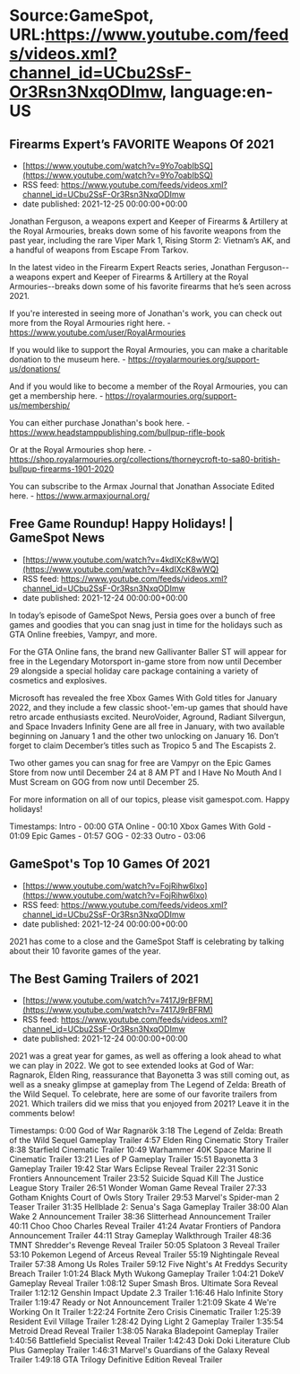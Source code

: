 # Source:GameSpot, URL:https://www.youtube.com/feeds/videos.xml?channel_id=UCbu2SsF-Or3Rsn3NxqODImw, language:en-US

## Firearms Expert’s FAVORITE Weapons Of 2021
 - [https://www.youtube.com/watch?v=9Yo7oabIbSQ](https://www.youtube.com/watch?v=9Yo7oabIbSQ)
 - RSS feed: https://www.youtube.com/feeds/videos.xml?channel_id=UCbu2SsF-Or3Rsn3NxqODImw
 - date published: 2021-12-25 00:00:00+00:00

Jonathan Ferguson, a weapons expert and Keeper of Firearms & Artillery at the Royal Armouries, breaks down some of his favorite weapons from the past year, including the rare Viper Mark 1, Rising Storm 2: Vietnam’s AK, and a handful of weapons from Escape From Tarkov.

In the latest video in the Firearm Expert Reacts series, Jonathan Ferguson--a weapons expert and Keeper of Firearms & Artillery at the Royal Armouries--breaks down some of his favorite firearms that he’s seen across 2021.

If you're interested in seeing more of Jonathan's work, you can check out more from the Royal Armouries right here. - https://www.youtube.com/user/RoyalArmouries

If you would like to support the Royal Armouries, you can make a charitable donation to the museum here. - https://royalarmouries.org/support-us/donations/

And if you would like to become a member of the Royal Armouries, you can get a membership here. - https://royalarmouries.org/support-us/membership/

You can either purchase Jonathan's book here. - https://www.headstamppublishing.com/bullpup-rifle-book

Or at the Royal Armouries shop here. - https://shop.royalarmouries.org/collections/thorneycroft-to-sa80-british-bullpup-firearms-1901-2020

You can subscribe to the Armax Journal that Jonathan Associate Edited here. - https://www.armaxjournal.org/

## Free Game Roundup! Happy Holidays! | GameSpot News
 - [https://www.youtube.com/watch?v=4kdIXcK8wWQ](https://www.youtube.com/watch?v=4kdIXcK8wWQ)
 - RSS feed: https://www.youtube.com/feeds/videos.xml?channel_id=UCbu2SsF-Or3Rsn3NxqODImw
 - date published: 2021-12-24 00:00:00+00:00

In today’s episode of GameSpot News, Persia goes over a bunch of free games and goodies that you can snag just in time for the holidays such as GTA Online freebies, Vampyr, and more.

For the GTA Online fans, the brand new Gallivanter Baller ST will appear for free in the Legendary Motorsport in-game store from now until December 29 alongside a special holiday care package containing a variety of cosmetics and explosives.

Microsoft has revealed the free Xbox Games With Gold titles for January 2022, and they include a few classic shoot-'em-up games that should have retro arcade enthusiasts excited. NeuroVoider, Aground, Radiant Silvergun, and Space Invaders Infinity Gene are all free in January, with two available beginning on January 1 and the other two unlocking on January 16. Don’t forget to claim December’s titles such as Tropico 5 and The Escapists 2.

Two other games you can snag for free are Vampyr on the Epic Games Store from now until December 24 at 8 AM PT and I Have No Mouth And I Must Scream on GOG from now until December 25.

For more information on all of our topics, please visit gamespot.com. Happy holidays!

Timestamps:
Intro - 00:00
GTA Online - 00:10
Xbox Games With Gold - 01:09
Epic Games - 01:57
GOG - 02:33
Outro - 03:06

## GameSpot's Top 10 Games Of 2021
 - [https://www.youtube.com/watch?v=FojRihw6lxo](https://www.youtube.com/watch?v=FojRihw6lxo)
 - RSS feed: https://www.youtube.com/feeds/videos.xml?channel_id=UCbu2SsF-Or3Rsn3NxqODImw
 - date published: 2021-12-24 00:00:00+00:00

2021 has come to a close and the GameSpot Staff is celebrating by talking about their 10 favorite games of the year.

## The Best Gaming Trailers of 2021
 - [https://www.youtube.com/watch?v=7417J9rBFRM](https://www.youtube.com/watch?v=7417J9rBFRM)
 - RSS feed: https://www.youtube.com/feeds/videos.xml?channel_id=UCbu2SsF-Or3Rsn3NxqODImw
 - date published: 2021-12-24 00:00:00+00:00

2021 was a great year for games, as well as offering a look ahead to what we can play in 2022. We got to see extended looks at God of War: Ragnarok, Elden Ring, reassurance that Bayonetta 3 was still coming out, as well as a sneaky glimpse at gameplay from The Legend of Zelda: Breath of the Wild Sequel. To celebrate, here are some of our favorite trailers from 2021. Which trailers did we miss that you enjoyed from 2021? Leave it in the comments below!

Timestamps:
0:00 God of War Ragnarök
3:18 The Legend of Zelda: Breath of the Wild Sequel Gameplay Trailer
4:57 Elden Ring Cinematic Story Trailer
8:38 Starfield Cinematic Trailer
10:49 Warhammer 40K Space Marine II Cinematic Trailer
13:21 Lies of P Gameplay Trailer
15:51 Bayonetta 3 Gameplay Trailer
19:42 Star Wars Eclipse Reveal Trailer
22:31 Sonic Frontiers Announcement Trailer
23:52 Suicide Squad Kill The Justice League Story Trailer
26:51 Wonder Woman Game Reveal Trailer
27:33 Gotham Knights Court of Owls Story Trailer
29:53 Marvel's Spider-man 2 Teaser Trailer
31:35 Hellblade 2: Senua's Saga Gameplay Trailer
38:00 Alan Wake 2 Announcement Trailer
38:36 Slitterhead Announcement Trailer
40:11 Choo Choo Charles Reveal Trailer
41:24 Avatar Frontiers of Pandora Announcement Trailer
44:11 Stray Gameplay Walkthrough Trailer
48:36 TMNT Shredder's Revenge Reveal Trailer
50:05 Splatoon 3 Reveal Trailer
53:10 Pokemon Legend of Arceus Reveal Trailer
55:19 Nightingale Reveal Trailer
57:38 Among Us Roles Trailer
59:12 Five Night's At Freddys Security Breach Trailer
1:01:24 Black Myth Wukong Gameplay Trailer
1:04:21 DokeV Gameplay Reveal Trailer
1:08:12 Super Smash Bros. Ultimate Sora Reveal Trailer
1:12:12 Genshin Impact Update 2.3 Trailer
1:16:46 Halo Infinite Story Trailer
1:19:47 Ready or Not Announcement Trailer
1:21:09 Skate 4 We're Working On It Trailer
1:22:24 Fortnite Zero Crisis Cinematic Trailer
1:25:39 Resident Evil Village Trailer
1:28:42 Dying Light 2 Gameplay Trailer
1:35:54 Metroid Dread Reveal Trailer
1:38:05 Naraka Bladepoint Gameplay Trailer
1:40:56 Battlefield Specialist Reveal Trailer
1:42:43 Doki Doki Literature Club Plus Gameplay Trailer
1:46:31 Marvel's Guardians of the Galaxy Reveal Trailer
1:49:18 GTA Trilogy Definitive Edition Reveal Trailer

